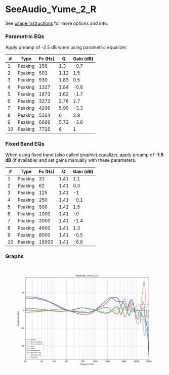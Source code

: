 # SeeAudio_Yume_2_R
See [usage instructions](https://github.com/jaakkopasanen/AutoEq#usage) for more options and info.

### Parametric EQs
Apply preamp of -2.5 dB when using parametric equalizer.

|   # | Type    |   Fc (Hz) |    Q |   Gain (dB) |
|-----|---------|-----------|------|-------------|
|   1 | Peaking |       158 | 1.3  |        -0.7 |
|   2 | Peaking |       501 | 1.12 |         1.5 |
|   3 | Peaking |       930 | 1.83 |         0.5 |
|   4 | Peaking |      1317 | 1.84 |        -0.6 |
|   5 | Peaking |      1873 | 1.62 |        -1.7 |
|   6 | Peaking |      3272 | 2.78 |         2.7 |
|   7 | Peaking |      4206 | 5.99 |        -3.3 |
|   8 | Peaking |      5264 | 6    |         2.9 |
|   9 | Peaking |      6669 | 5.72 |        -3.6 |
|  10 | Peaking |      7715 | 6    |         1   |

### Fixed Band EQs
When using fixed band (also called graphic) equalizer, apply preamp of **-1.5 dB** (if available) and set gains manually with these parameters.

|   # | Type    |   Fc (Hz) |    Q |   Gain (dB) |
|-----|---------|-----------|------|-------------|
|   1 | Peaking |        31 | 1.41 |         1.1 |
|   2 | Peaking |        62 | 1.41 |         0.3 |
|   3 | Peaking |       125 | 1.41 |        -1   |
|   4 | Peaking |       250 | 1.41 |        -0.1 |
|   5 | Peaking |       500 | 1.41 |         1.5 |
|   6 | Peaking |      1000 | 1.41 |        -0   |
|   7 | Peaking |      2000 | 1.41 |        -1.4 |
|   8 | Peaking |      4000 | 1.41 |         1.3 |
|   9 | Peaking |      8000 | 1.41 |        -0.5 |
|  10 | Peaking |     16000 | 1.41 |        -6.8 |

### Graphs
![](./SeeAudio_Yume_2_R.png)
